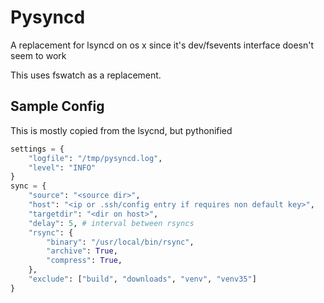 # Pysyncd

A replacement for lsyncd on os x since it's dev/fsevents interface doesn't seem to work

This uses fswatch as a replacement. 


## Sample Config

This is mostly copied from the lsycnd, but pythonified

```python
settings = {
    "logfile": "/tmp/pysyncd.log",
    "level": "INFO"
}
sync = {
    "source": "<source dir>",
    "host": "<ip or .ssh/config entry if requires non default key>",
    "targetdir": "<dir on host>",
    "delay": 5, # interval between rsyncs
    "rsync": {
        "binary": "/usr/local/bin/rsync",
        "archive": True,
        "compress": True,
    },
    "exclude": ["build", "downloads", "venv", "venv35"]
}
```
